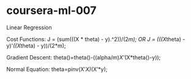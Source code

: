 coursera-ml-007
===============
Linear Regression

Cost Functions: J = (sum(((X * theta) - y).^2))/(2*m); OR
		J = (((X*theta) - y)'*((X*theta) - y))/(2*m);

Gradient Descent: theta()=theta()-((alpha/m)*X'*(X*theta()-y));

Normal Equation: theta=pinv(X’*X)*(X’*y);

